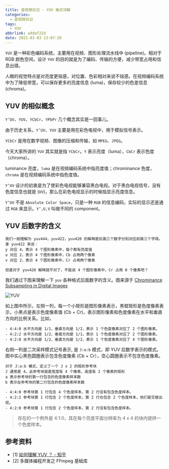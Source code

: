 ```yaml
---
title: 音视频日记 - YUV 格式详解
categories:
  - 音视频日记
tags:
  - YUV
abbrlink: a4daf22d
date: 2021-01-03 13:07:20
---
```

`YUV` 是一种彩色编码系统，主要用在视频、图形处理流水线中 (pipeline)。相对于 RGB 颜色空间，设计 `YUV` 的目的就是为了编码、传输的方便，减少带宽占用和信息出错。

人眼的视觉特点是对亮度更铭感，对位置、色彩相对来说不铭感。在视频编码系统中为了降低带宽，可以保存更多的亮度信息 (luma)，保存较少的色差信息 (chroma)。

<!-- more -->

## YUV 的相似概念

`Y’UV`、`YUV`、`YCbCr`、`YPbPr` 几个概念其实是一回事儿。

由于历史关系，`Y’UV`、`YUV` 主要是用在彩色电视中，用于模拟信号表示。

`YCbCr` 是用在数字视频、图像的压缩和传输，如 `MPEG`、`JPEG`。

今天大家所讲的 `YUV` 其实就是指 `YCbCr`。`Y` 表示亮度（luma），`CbCr` 表示色度（chroma）。

luminance 亮度，`luma` 是在视频编码系统中指亮度值；chrominance 色度，`chroma` 是在视频编码系统中指色度值。

`Y’UV` 设计的初衷是为了使彩色电视能够兼容黑白电视。对于黑白电视信号，没有色度信息也就是 (`UV`)，那么在彩色电视显示的时候指显示亮度信息。

`Y’UV` 不是 `Absolute Color Space`，只是一种 `RGB` 的信息编码，实际的显示还是通过 `RGB` 来显示。`Y’,U,V` 叫做不同的 component。

## YUV 后数字的含义

    我们一般理解为 yuv444，yuv422，yuv420 的解释是后面三个数字分别对应前面三个字母。
    拿 yuv422 来说：
    y 对应 4，表示 4 个图形像素中，每个都有亮度值
    u 对应 2，表示 4 个图形像素中，Cb 占用两个像素
    v 对应 2，表示 4 个图形像素中，Cr 占用两个像素

    但是对于 yuv420 解释就不对了，不能说 4 个图形像素中，Cr 占用 0 个像素吧？

我们通过下图来理解一下 `yuv` 各种格式后面数字的含义。图来源于 [Chrominance Subsampling in Digital Images](https://link.zhihu.com/?target=http%3A//dougkerr.net/Pumpkin/articles/Subsampling.pdf)

![YUV](https://gitee.com/hezhaojiang/MyPics/raw/master/img/20210103211447.png)

如上图中所示，左侧一列，每一个小矩形是图形像素表示，黑框矩形是色度像素表示，小黑点是表示色度像素值 (Cb + Cr)，表示图形像素和色度像素在水平和垂直方向的比例关系。比如，

    - 4:4:0 水平方向是 1/1，垂直方向是 1/2，表示 1 个色度像素对应了 2 个图形像素。
    - 4:2:2 水平方向是 1/2，垂直方向是 1/1，表示 1 个色度像素对应了 2 个图形像素。
    - 4:2:0 水平方向是 1/2，垂直方向是 1/2，表示 1 个色度像素对应了 4 个图形像素。

右侧一列是二次采样模式记号表示, 是 `J:a:b` 模式，即 YUV 后数字表示的模式。图中实心黑色圆圈表示包含色度像素 (Cb + Cr），空心圆圈表示不包含色度像素。

    对于 J:a:b 模式，定义了一个 J x 2 的矩形参考块
    J 通常是 4，此参考块就是宽度有 4 个像素、高度有 2 个像素的矩形
    a 表示参考块的第一行包含的色度像素样本数
    b 表示在参考块的第二行包含的色度像素样本数

    - 4:4:0 参考块第 1 行包含 4 个色度样本，第 2 行没有包含色度样本。
    - 4:2:2 参考块第 1 行包含 2 个色度样本，第 2 行也包含 2 个色度样本，他们是交替出现。
    - 4:2:0 参考块第 1 行包含 2 个色度样本，第 2 行没有包含色度样本。

> 存在的一个例外是 4:1:0，其在每个亮度平面分辨率为 4 x 4 的块内提供一个色度样本。

## 参考资料

* [1] [如何理解 YUV ？ - 知乎](https://zhuanlan.zhihu.com/p/85620611)
* [2] 多媒体编程开发之 FFmpeg 基础库
